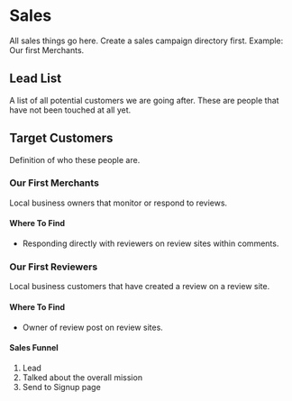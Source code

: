 # Sales
All sales things go here.
Create a sales campaign directory first.  Example: Our first Merchants.

## Lead List
A list of all potential customers we are going after.  These are people that have not been touched at all yet.

## Target Customers
Definition of who these people are.


### Our First Merchants
Local business owners that monitor or respond to reviews.
#### Where To Find
- Responding directly with reviewers on review sites within comments.

### Our First Reviewers
Local business customers that have created a review on a review site.
#### Where To Find
- Owner of review post on review sites.

#### Sales Funnel
1. Lead
2. Talked about the overall mission
3. Send to Signup page
